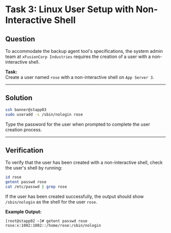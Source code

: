 # Task 3: Linux User Setup with Non-Interactive Shell

## Question

To accommodate the backup agent tool's specifications, the system admin team at `xFusionCorp Industries` requires the creation of a user with a non-interactive shell.

**Task:**  
Create a user named `rose` with a non-interactive shell on `App Server 3`.

---

## Solution

```bash
ssh banner@stapp03
sudo useradd -s /sbin/nologin rose
```
Type the password for the user when prompted to complete the user creation process.

---

## Verification

To verify that the user has been created with a non-interactive shell, check the user's shell by running:

```bash
id rose
getent passwd rose
cat /etc/passwd | grep rose
```

If the user has been created successfully, the output should show `/sbin/nologin` as the shell for the user `rose`.

**Example Output:**

```text
[root@stapp02 ~]# getent passwd rose
rose:x:1002:1002::/home/rose:/sbin/nologin
```
